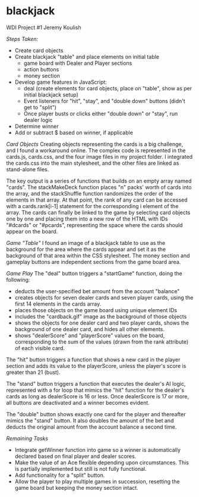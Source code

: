 # blackjack
WDI Project #1
Jeremy Koulish

*Steps Taken:*
- Create card objects
- Create blackjack "table" and place elements on initial table
    - game board with Dealer and Player sections
    - action buttons
    - money section
- Develop game features in JavaScript:
  - deal (create elements for card objects, place on "table", show as per initial blackjack  setup)
  - Event listeners for "hit", "stay", and "double down" buttons (didn't get to "split")
  - Once player busts or clicks either "double down" or "stay", run dealer logic
- Determine winner
- Add or subtract $ based on winner, if applicable

*Card Objects*
Creating objects representing the cards is a big challenge, and I found a workaround online. The complex code is represented in the cards.js, cards.css, and the four image files in my project folder. I integrated the cards.css into the main stylesheet, and the other files are linked as stand-alone files.

The key output is a series of functions that builds on an empty array named "cards". The stackMakeDeck function places "n" packs' worth of cards into the array, and the stackShuffle function randomizes the order of the elements in that array. At that point, the rank of any card can be accessed with a cards.rank[i-1] statement for the corresponding i element of the array. The cards can finally be linked to the game by selecting card objects one by one and placing them into a new row of the HTML with IDs "#dcards" or "#pcards", representing the space where the cards should appear on the board.

*Game "Table"*
I found an image of a blackjack table to use as the background for the area where the cards appear and set it as the background of that area within the CSS stylesheet. The money section and gameplay buttons are independent sections from the game board area.

*Game Play*
The "deal" button triggers a "startGame" function, doing the following:
  - deducts the user-specified bet amount from the account "balance"
  - creates objects for seven dealer cards and seven player cards, using the first 14 elements in the cards array.
  - places those objects on the game board using unique element IDs
  - includes the "cardback.gif" image as the background of those objects
  - shows the objects for one dealer card and two player cards, shows the background of one dealer card, and hides all other elements.
  - shows "dealerScore" and "playerScore" values on the board, corresponding to the sum of the values (drawn from the rank attribute) of each visible card.

The "hit" button triggers a function that shows a new card in the player section and adds its value to the playerScore, unless the player's score is greater than 21 (bust).

The "stand" button triggers a function that executes the dealer's AI logic, represented with a for loop that mimics the "hit" function for the dealer's cards as long as dealerScore is 16 or less. Once dealerScore is 17 or more, all buttons are deactivated and a winner becomes evident.

The "double" button shows exactly one card for the player and thereafter mimics the "stand" button. It also doubles the amount of the bet and deducts the original amount from the account balance a second time.

*Remaining Tasks*
- Integrate getWinner function into game so a winner is automatically declared based on final player and dealer scores.
- Make the value of an Ace flexible depending upon circumstances. This is partially implemented but still is not fully functional.
- Add functionality for a "split" button.
- Allow the player to play multiple games in succession, resetting the game board but keeping the money section intact.
